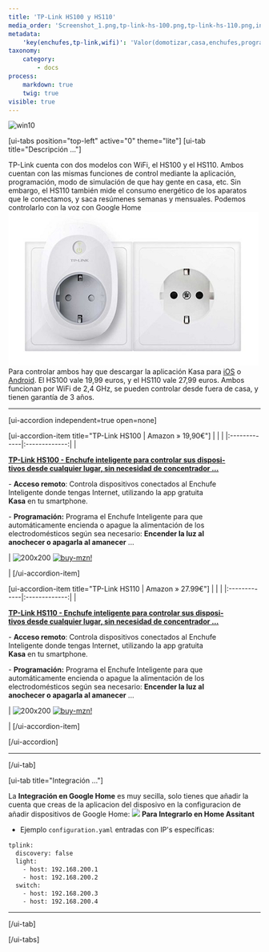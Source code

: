 ```yaml
---
title: 'TP-Link HS100 y HS110'
media_order: 'Screenshot_1.png,tp-link-hs-100.png,tp-link-hs-110.png,integracion_google_home.gif'
metadata:
    'key(enchufes,tp-link,wifi)': 'Valor(domotizar,casa,enchufes,programar,tp-link,inteligentes,programar,home,assistant,hs100,hs110,regletas,android,iphone,aliexpress,amazon)'
taxonomy:
    category:
        - docs
process:
    markdown: true
    twig: true
visible: true
---
```


![win10](image://os-compat.png)

[ui-tabs position="top-left" active="0" theme="lite"]
[ui-tab title="Descripción ..."]

TP-Link cuenta con dos modelos con WiFi, el HS100 y el HS110. Ambos cuentan con las mismas funciones de control mediante la aplicación, programación, modo de simulación de que hay gente en casa, etc. Sin embargo, el HS110 también mide el consumo energético de los aparatos que le conectamos, y saca resúmenes semanas y mensuales. Podemos controlarlo con la voz con Google Home
![](Screenshot_1.png)
Para controlar ambos hay que descargar la aplicación Kasa para [iOS](https://apple.co/2WveAlg) o [Android](http://bit.ly/2YgEx8L). El HS100 vale 19,99 euros, y el HS110 vale 27,99 euros. Ambos funcionan por WiFi de 2,4 GHz, se pueden controlar desde fuera de casa, y tienen garantía de 3 años.

---

[ui-accordion independent=true open=none]

[ui-accordion-item title="TP-Link HS100 | Amazon » 19,90€"]
|  |  |
|:-------------|:-------------:|
| <p>[**TP-Link HS100 - Enchufe inteligente para controlar sus disposi-<br />tivos desde cualquier lugar, sin necesidad de concentrador ...**](https://amzn.to/2Lj7sHB)</p><p>- **Acceso remoto**: Controla dispositivos conectados al Enchufe<br/>Inteligente donde tengas Internet, utilizando la app gratuita<br/>**Kasa** en tu smartphone.</p><p>- **Programación:** Programa el Enchufe Inteligente para que<br/>automáticamente encienda o apague la alimentación de los<br/> electrodomésticos según sea necesario: **Encender la luz al <br/>anochecer o apagarla al amanecer** ...</p> | ![200x200][amzn-TPL-HS100] [![buy-mzn!][buy-mzn]](https://amzn.to/2Lj7sHB)</p> |
[/ui-accordion-item]

[ui-accordion-item title="TP-Link HS110 | Amazon » 27.99€"]
|  |  |
|:-------------|:-------------:|
| <p>[**TP-Link HS110 - Enchufe inteligente para controlar sus disposi-<br />tivos desde cualquier lugar, sin necesidad de concentrador ...**](https://amzn.to/2HjWRab)</p><p>- **Acceso remoto**: Controla dispositivos conectados al Enchufe<br/>Inteligente donde tengas Internet, utilizando la app gratuita<br/>**Kasa** en tu smartphone.</p><p>- **Programación:** Programa el Enchufe Inteligente para que<br/>automáticamente encienda o apague la alimentación de los<br/> electrodomésticos según sea necesario: **Encender la luz al <br/>anochecer o apagarla al amanecer** ...</p> | ![200x200][amzn-TPL-HS110] [![buy-mzn!][buy-mzn]](https://amzn.to/2HjWRab)</p> |
[/ui-accordion-item]

[/ui-accordion]

<!--- REFERENCIA A IMAGENES AL PIE DEl ARTÍCULO --->

[amzn-TPL-HS100]: user://pages/03.Enchufes+Inteligentes/03.TP-Link+HS100+y+HS110/tp-link-hs-100.png?lightbox=1024&cropResize=200,200
[amzn-TPL-HS110]: user://pages/03.Enchufes+Inteligentes/03.TP-Link+HS100+y+HS110/tp-link-hs-110.png?lightbox=1024&cropResize=200,200
[buy-mzn]: https://dabuttonfactory.com/button.png?t=Comprar+en+AMAZON!&f=Roboto-Bold&ts=16&tc=fff&w=200&h=40&c=5&bgt=unicolored&bgc=037ba2

<!--- OCULTO: ![buy-aliex!][buy-aliex] --->
[buy-aliex]: https://dabuttonfactory.com/button.png?t=Comprar+en+ALIEXPRESS!&f=Roboto-Bold&ts=16&tc=fff&w=200&h=40&c=5&bgt=unicolored&bgc=ffae00

---

[/ui-tab]

[ui-tab title="Integración ..."]

La **Integración en Google Home** es muy secilla, solo tienes que añadir la cuenta que creas de la aplicacion del disposivo en la configuracion de añadir dispositivos de Google Home:
![](integracion_google_home.gif)
**Para Integrarlo en Home Assitant**


+ Ejemplo `configuration.yaml` entradas con IP's específicas:

```text
tplink:
  discovery: false
  light:
    - host: 192.168.200.1
    - host: 192.168.200.2
  switch:
    - host: 192.168.200.3
    - host: 192.168.200.4
```
---

[/ui-tab]

[/ui-tabs]